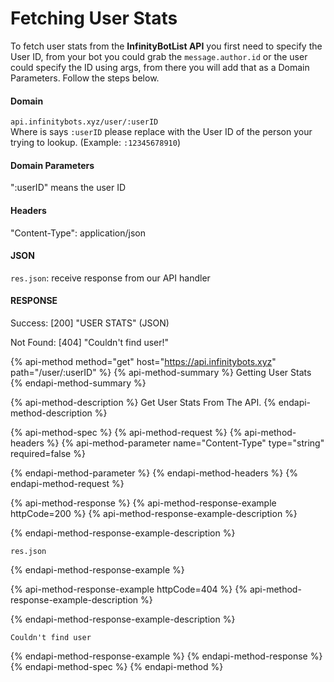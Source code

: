 # Fetching User Stats

To fetch user stats from the **InfinityBotList API** you first need to specify the User ID, from your bot you could grab the `message.author.id` or the user could specify the ID using args, from there you will add that as a  Domain Parameters. Follow the steps below.

#### Domain

`api.infinitybots.xyz/user/:userID`  
Where is says `:userID` please replace with the User ID of the person your trying to lookup. \(Example: `:12345678910`\)

#### Domain Parameters

":userID" means the user ID

#### Headers

"Content-Type": application/json

#### JSON

`res.json`: receive response from our API handler

#### RESPONSE

Success: \[200\] "USER STATS" \(JSON\)

Not Found: \[404\] "Couldn't find user!"

{% api-method method="get" host="https://api.infinitybots.xyz" path="/user/:userID" %}
{% api-method-summary %}
Getting User Stats
{% endapi-method-summary %}

{% api-method-description %}
Get User Stats From The API.
{% endapi-method-description %}

{% api-method-spec %}
{% api-method-request %}
{% api-method-headers %}
{% api-method-parameter name="Content-Type" type="string" required=false %}

{% endapi-method-parameter %}
{% endapi-method-headers %}
{% endapi-method-request %}

{% api-method-response %}
{% api-method-response-example httpCode=200 %}
{% api-method-response-example-description %}

{% endapi-method-response-example-description %}

```
res.json
```
{% endapi-method-response-example %}

{% api-method-response-example httpCode=404 %}
{% api-method-response-example-description %}

{% endapi-method-response-example-description %}

```
Couldn't find user
```
{% endapi-method-response-example %}
{% endapi-method-response %}
{% endapi-method-spec %}
{% endapi-method %}

